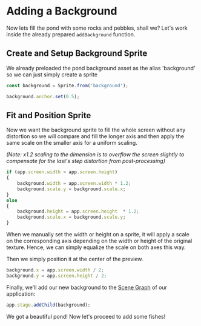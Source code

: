# Adding a Background

Now lets fill the pond with some rocks and pebbles, shall we? Let's work inside the already prepared `addBackground` function.

## Create and Setup Background Sprite

We already preloaded the pond background asset as the alias 'background' so we can just simply create a sprite

```javascript
const background = Sprite.from('background');

background.anchor.set(0.5);
```

## Fit and Position Sprite

Now we want the background sprite to fill the whole screen without any distortion so we will compare and fill the longer axis and then apply the same scale on the smaller axis for a uniform scaling.

_(Note: x1.2 scaling to the dimension is to overflow the screen slightly to compensate for the last's step distortion from post-processing)_

```javascript
if (app.screen.width > app.screen.height)
{
    background.width = app.screen.width * 1.2;
    background.scale.y = background.scale.x;
}
else
{
    background.height = app.screen.height  * 1.2;
    background.scale.x = background.scale.y;
}
```

When we manually set the width or height on a sprite, it will apply a scale on the corresponding axis depending on the width or height of the original texture. Hence, we can simply equalize the scale on both axes this way.

Then we simply position it at the center of the preview.

```javascript
background.x = app.screen.width / 2;
background.y = app.screen.height / 2;
```

Finally, we'll add our new background to the [Scene Graph](/8.x/guides/concepts/scene-graph) of our application:

```javascript
app.stage.addChild(background);
```

We got a beautiful pond! Now let's proceed to add some fishes!


